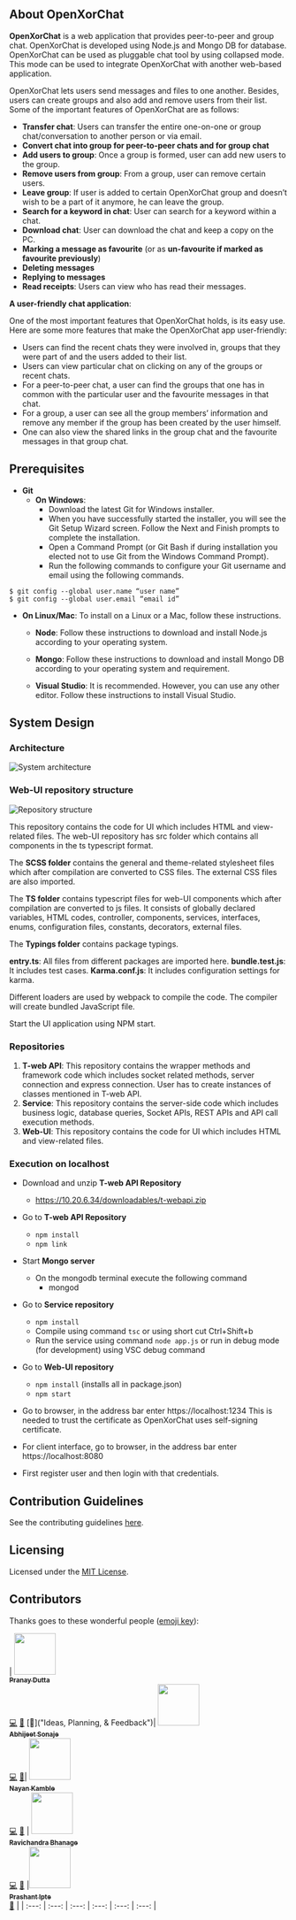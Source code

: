 ##	About OpenXorChat

**OpenXorChat** is a web application that provides peer-to-peer and group chat. OpenXorChat is developed using Node.js and Mongo DB for database. OpenXorChat can be used as pluggable chat tool by using collapsed mode. This mode can be used to integrate OpenXorChat with another web-based application.

OpenXorChat lets users send messages and files to one another. Besides, users can create groups and also add and remove users from their list. Some of the important features of OpenXorChat are as follows:

*	**Transfer chat**: Users can transfer the entire one-on-one or group chat/conversation to another person or via email.
*	**Convert chat into group for peer-to-peer chats and for group chat**
*	**Add users to group**: Once a group is formed, user can add new users to the group.
*	**Remove users from group**: From a group, user can remove certain users.
*	**Leave group**: If user is added to certain OpenXorChat group and doesn’t wish to be a part of it anymore, he can leave the group. 
*	**Search for a keyword in chat**: User can search for a keyword within a chat.
*	**Download chat**: User can download the chat and keep a copy on the PC.
*	**Marking a message as favourite** (or as **un-favourite if marked as favourite previously**)
*	**Deleting messages**
*	**Replying to messages**
*	**Read receipts**: Users can view who has read their messages.

**A user-friendly chat application**:

One of the most important features that OpenXorChat holds, is its easy use. Here are some more features that make the OpenXorChat app user-friendly:

*	Users can find the recent chats they were involved in, groups that they were part of and the users added to their list. 
*	Users can view particular chat on clicking on any of the groups or recent chats. 
*	For a peer-to-peer chat, a user can find the groups that one has in common with the particular user and the favourite messages in that chat. 
*	For a group, a user can see all the group members’ information and remove any member if the group has been created by the user himself. 
*	One can also view the shared links in the group chat and the favourite messages in that group chat. 


## Prerequisites

*	**Git**
    * **On Windows**:
        * Download the latest Git for Windows installer.
        * When you have successfully started the installer, you will see the Git Setup Wizard screen. Follow the Next and Finish prompts to complete the installation.
        *	Open a Command Prompt (or Git Bash if during installation you elected not to use Git from the Windows Command Prompt).
        *	Run the following commands to configure your Git username and email using the following commands. 
```
$ git config --global user.name “user name”
$ git config --global user.email “email id”
```


*	**On Linux/Mac**: To install on a Linux or a Mac, follow these instructions.

    *	**Node**: Follow these instructions to download and install Node.js according to your operating system.

    *	**Mongo**: Follow these instructions to download and install Mongo DB according to your operating system and requirement.

    *	**Visual Studio**: It is recommended. However, you can use any other editor. Follow these instructions to install Visual Studio.


##	System Design

### Architecture
![System architecture](./systemArchitecture.png)

### Web-UI repository structure

![Repository structure](./webUIStructure.png)

This repository contains the code for UI which includes HTML and view-related files. The web-UI repository has src folder which contains all components in the ts typescript format.
 
The **SCSS folder** contains the general and theme-related stylesheet files which after compilation are converted to CSS files. The external CSS files are also imported. 

The **TS folder** contains typescript files for web-UI components which after compilation are converted to js files. It consists of globally declared variables, HTML codes, controller, components, services, interfaces, enums, configuration files, constants, decorators, external files.

The **Typings folder** contains package typings. 

**entry.ts**: All files from different packages are imported here.
**bundle.test.js**: It includes test cases.
**Karma.conf.js**: It includes configuration settings for karma. 

Different loaders are used by webpack to compile the code. The compiler will create bundled JavaScript file.

Start the UI application using NPM start.

###	Repositories

1.	**T-web API**: This repository contains the wrapper methods and framework code which includes socket related methods, server connection and express connection. User has to create instances of classes mentioned in T-web API.
2.	**Service**: This repository contains the server-side code which includes business logic, database queries, Socket APIs, REST APIs and API call execution methods.
3.	**Web-UI**: This repository contains the code for UI which includes HTML and view-related files.

###	Execution on localhost

*	Download and unzip **T-web API Repository**
    *	https://10.20.6.34/downloadables/t-webapi.zip

*	Go to **T-web API Repository**
    *	```npm install```
    *	```npm link```

*	Start **Mongo server**
    * On the mongodb terminal execute the following command 
        * mongod 

*	Go to **Service repository**
    *	```npm install```
    *   Compile using command ```tsc``` or using short cut Ctrl+Shift+b
    *	Run the service using command ```node app.js``` or run in debug mode (for development) using VSC debug command

*	Go to **Web-UI repository**
    *	```npm install``` (installs all in package.json)
    *	```npm start```

*	Go to browser, in the address bar enter https://localhost:1234
This is needed to trust the certificate as OpenXorChat uses self-signing certificate.

*	For client interface, go to browser, in the address bar enter https://localhost:8080

*	First register user and then login with that credentials. 

##	Contribution Guidelines

See the contributing guidelines [here](./CONTRIBUTING.md).

## Licensing

Licensed under the [MIT License](./LICENSE).

## Contributors

Thanks goes to these wonderful people ([emoji key](https://github.com/kentcdodds/all-contributors#emoji-key)):

<!-- ALL-CONTRIBUTORS-LIST:START - Do not remove or modify this section -->
<!-- prettier-ignore -->
| [<img src="https://avatars3.githubusercontent.com/u/3788500?s=460&v=4" width="75px;"/><br /><sub><b>Pranay Dutta</b></sub>](https://github.com/pranaydutta89)<br /> [💻]("Code") [📖]("Documentation") [🤔]("Ideas, Planning, & Feedback")| [<img src="https://avatars0.githubusercontent.com/u/11675384?s=460&v=4" width="75px;"/><br /><sub><b>Abhijeet Sonaje</b></sub>](https://github.com/abhijeet2015)<br /> [💻]("Code") [📖]("Documentation")| [<img src="https://avatars0.githubusercontent.com/u/26872595?s=460&v=4" width="75px;"/><br /><sub><b>Nayan Kamble</b></sub>](https://github.com/nayankamble)<br />[💻]("Code") [📖]("Documentation") | [<img src="https://avatars3.githubusercontent.com/u/38063467?s=460&v=4" width="75px;"/><br /><sub><b>Ravichandra Bhanage</b></sub>](https://github.com/bhanage-ravic)<br />[💻]("Code") [📖]("Documentation") |[<img src="https://media.licdn.com/dms/image/C5603AQGL5eGyFcb1xA/profile-displayphoto-shrink_800_800/0?e=1533168000&v=beta&t=fE82HbRHCY-UWO24nQ-6PkJ-uR1l-hLhMju0SHOdAqY" width="75px;"/><br /><sub><b>Prashant Ipte</b></sub>](https://www.linkedin.com/in/prashant-ipte-003b9634/)<br />[🎨]("Design") |
| :---: | :---: | :---: | :---: | :---: | :---: |
<!-- ALL-CONTRIBUTORS-LIST:END -->